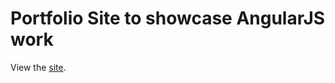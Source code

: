 Portfolio Site to showcase AngularJS work
====================



View the [site](https://nancagithub.github.io/portfolio).

